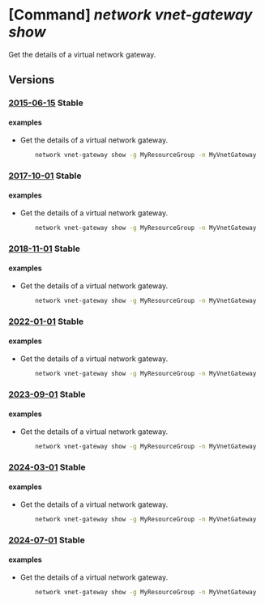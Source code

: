 # [Command] _network vnet-gateway show_

Get the details of a virtual network gateway.

## Versions

### [2015-06-15](/Resources/mgmt-plane/L3N1YnNjcmlwdGlvbnMve30vcmVzb3VyY2Vncm91cHMve30vcHJvdmlkZXJzL21pY3Jvc29mdC5uZXR3b3JrL3ZpcnR1YWxuZXR3b3JrZ2F0ZXdheXMve30=/2015-06-15.xml) **Stable**

<!-- mgmt-plane /subscriptions/{}/resourcegroups/{}/providers/microsoft.network/virtualnetworkgateways/{} 2015-06-15 -->

#### examples

- Get the details of a virtual network gateway.
    ```bash
        network vnet-gateway show -g MyResourceGroup -n MyVnetGateway
    ```

### [2017-10-01](/Resources/mgmt-plane/L3N1YnNjcmlwdGlvbnMve30vcmVzb3VyY2Vncm91cHMve30vcHJvdmlkZXJzL21pY3Jvc29mdC5uZXR3b3JrL3ZpcnR1YWxuZXR3b3JrZ2F0ZXdheXMve30=/2017-10-01.xml) **Stable**

<!-- mgmt-plane /subscriptions/{}/resourcegroups/{}/providers/microsoft.network/virtualnetworkgateways/{} 2017-10-01 -->

#### examples

- Get the details of a virtual network gateway.
    ```bash
        network vnet-gateway show -g MyResourceGroup -n MyVnetGateway
    ```

### [2018-11-01](/Resources/mgmt-plane/L3N1YnNjcmlwdGlvbnMve30vcmVzb3VyY2Vncm91cHMve30vcHJvdmlkZXJzL21pY3Jvc29mdC5uZXR3b3JrL3ZpcnR1YWxuZXR3b3JrZ2F0ZXdheXMve30=/2018-11-01.xml) **Stable**

<!-- mgmt-plane /subscriptions/{}/resourcegroups/{}/providers/microsoft.network/virtualnetworkgateways/{} 2018-11-01 -->

#### examples

- Get the details of a virtual network gateway.
    ```bash
        network vnet-gateway show -g MyResourceGroup -n MyVnetGateway
    ```

### [2022-01-01](/Resources/mgmt-plane/L3N1YnNjcmlwdGlvbnMve30vcmVzb3VyY2Vncm91cHMve30vcHJvdmlkZXJzL21pY3Jvc29mdC5uZXR3b3JrL3ZpcnR1YWxuZXR3b3JrZ2F0ZXdheXMve30=/2022-01-01.xml) **Stable**

<!-- mgmt-plane /subscriptions/{}/resourcegroups/{}/providers/microsoft.network/virtualnetworkgateways/{} 2022-01-01 -->

#### examples

- Get the details of a virtual network gateway.
    ```bash
        network vnet-gateway show -g MyResourceGroup -n MyVnetGateway
    ```

### [2023-09-01](/Resources/mgmt-plane/L3N1YnNjcmlwdGlvbnMve30vcmVzb3VyY2Vncm91cHMve30vcHJvdmlkZXJzL21pY3Jvc29mdC5uZXR3b3JrL3ZpcnR1YWxuZXR3b3JrZ2F0ZXdheXMve30=/2023-09-01.xml) **Stable**

<!-- mgmt-plane /subscriptions/{}/resourcegroups/{}/providers/microsoft.network/virtualnetworkgateways/{} 2023-09-01 -->

#### examples

- Get the details of a virtual network gateway.
    ```bash
        network vnet-gateway show -g MyResourceGroup -n MyVnetGateway
    ```

### [2024-03-01](/Resources/mgmt-plane/L3N1YnNjcmlwdGlvbnMve30vcmVzb3VyY2Vncm91cHMve30vcHJvdmlkZXJzL21pY3Jvc29mdC5uZXR3b3JrL3ZpcnR1YWxuZXR3b3JrZ2F0ZXdheXMve30=/2024-03-01.xml) **Stable**

<!-- mgmt-plane /subscriptions/{}/resourcegroups/{}/providers/microsoft.network/virtualnetworkgateways/{} 2024-03-01 -->

#### examples

- Get the details of a virtual network gateway.
    ```bash
        network vnet-gateway show -g MyResourceGroup -n MyVnetGateway
    ```

### [2024-07-01](/Resources/mgmt-plane/L3N1YnNjcmlwdGlvbnMve30vcmVzb3VyY2Vncm91cHMve30vcHJvdmlkZXJzL21pY3Jvc29mdC5uZXR3b3JrL3ZpcnR1YWxuZXR3b3JrZ2F0ZXdheXMve30=/2024-07-01.xml) **Stable**

<!-- mgmt-plane /subscriptions/{}/resourcegroups/{}/providers/microsoft.network/virtualnetworkgateways/{} 2024-07-01 -->

#### examples

- Get the details of a virtual network gateway.
    ```bash
        network vnet-gateway show -g MyResourceGroup -n MyVnetGateway
    ```
